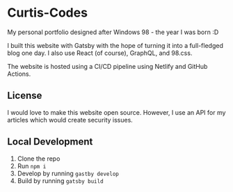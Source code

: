 # Curtis-Codes

My personal portfolio designed after Windows 98 - the year I was born :D

I built this website with Gatsby with the hope of turning it into a full-fledged blog one day. I also use React (of course), GraphQL, and 98.css.

The website is hosted using a CI/CD pipeline using Netlify and GitHub Actions.

## License

I would love to make this website open source. However, I use an API for my articles which would create security issues.

## Local Development

1. Clone the repo
2. Run `npm i`
3. Develop by running `gastby develop`
4. Build by running `gatsby build`
